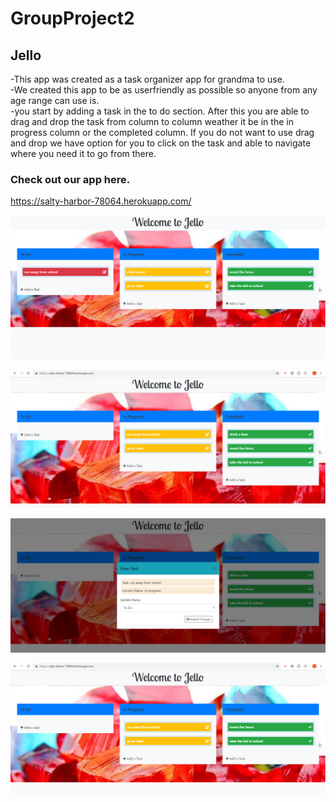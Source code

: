 # GroupProject2
## Jello

-This app was created as a task organizer app for grandma to use.  
-We created this app to be as userfriendly as possible so anyone from any age range can use is.  
-you start by adding a task in the to do section.  After this you are able to drag and drop the task from column to column weather it be in the in progress column or the completed column.  If you do not want to use drag and drop we have option for you to click on the task and able to navigate where you need it to go from there.
### Check out our app here.
https://salty-harbor-78064.herokuapp.com/

![alt text](public/assets/photos/readme1.PNG)

![alt text](public/assets/photos/readme2.PNG)

![alt text](public/assets/photos/readme3.PNG)

![alt text](public/assets/photos/readme4.PNG)